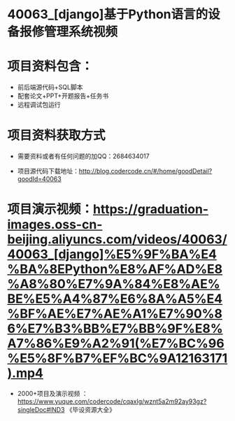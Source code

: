 
 #  40063_[django]基于Python语言的设备报修管理系统视频
 
 #  项目资料包含：
 *  前后端源代码+SQL脚本
 *  配套论文+PPT+开题报告+任务书
 *  远程调试包运行

 #  项目资料获取方式
 *  需要资料或者有任何问题的加QQ：2684634017

 *  项目源代码下载地址：http://blog.codercode.cn/#/home/goodDetail?goodId=40063
   
 #  项目演示视频：https://graduation-images.oss-cn-beijing.aliyuncs.com/videos/40063/40063_[django]%E5%9F%BA%E4%BA%8EPython%E8%AF%AD%E8%A8%80%E7%9A%84%E8%AE%BE%E5%A4%87%E6%8A%A5%E4%BF%AE%E7%AE%A1%E7%90%86%E7%B3%BB%E7%BB%9F%E8%A7%86%E9%A2%91(%E7%BC%96%E5%8F%B7%EF%BC%9A12163171).mp4
          
 *  2000+项目及演示视频 ：https://www.yuque.com/codercode/cqaxlg/wznt5a2m92ay93gz?singleDoc#lND3 《毕设资源大全》
   
